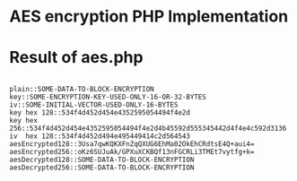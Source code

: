 # AES encryption PHP Implementation

# Result of aes.php
<pre><code>
plain::SOME-DATA-TO-BLOCK-ENCRYPTION
key::SOME-ENCRYPTION-KEY-USED-ONLY-16-OR-32-BYTES
iv::SOME-INITIAL-VECTOR-USED-ONLY-16-BYTES
key hex 128::534f4d452d454e4352595054494f4e2d
key hex 256::534f4d452d454e4352595054494f4e2d4b45592d555345442d4f4e4c592d3136
iv  hex 128::534f4d452d494e495449414c2d564543
aesEncrypted128::3Usa7qwKQKXFnZqQXUG6EhMa02OkEhCRdtsE4Q+aui4=
aesEncrypted256::oKz6SUJuAk/GPXuXCKBQf13nFGCRLi3TMEt7vytfg+k=
aesDecrypted128::SOME-DATA-TO-BLOCK-ENCRYPTION
aesDecrypted256::SOME-DATA-TO-BLOCK-ENCRYPTION
</code></pre>
